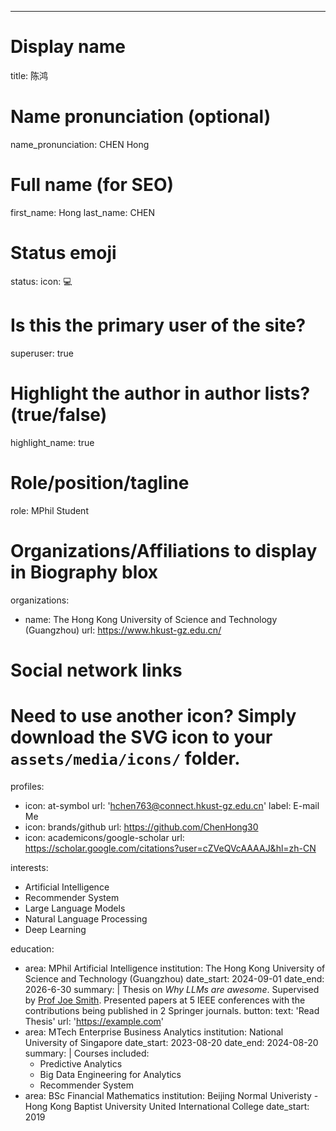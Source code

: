 ---
# Display name
title: 陈鸿

# Name pronunciation (optional)
name_pronunciation: CHEN Hong

# Full name (for SEO)
first_name: Hong
last_name: CHEN

# Status emoji
status:
  icon: 💻

# Is this the primary user of the site?
superuser: true

# Highlight the author in author lists? (true/false)
highlight_name: true

# Role/position/tagline
role: MPhil Student

# Organizations/Affiliations to display in Biography blox
organizations:
  - name: The Hong Kong University of Science and Technology (Guangzhou)
    url: https://www.hkust-gz.edu.cn/

# Social network links
# Need to use another icon? Simply download the SVG icon to your `assets/media/icons/` folder.
profiles:
  - icon: at-symbol
    url: 'hchen763@connect.hkust-gz.edu.cn'
    label: E-mail Me
  - icon: brands/github
    url: https://github.com/ChenHong30
  - icon: academicons/google-scholar
    url: https://scholar.google.com/citations?user=cZVeQVcAAAAJ&hl=zh-CN

interests:
  - Artificial Intelligence
  - Recommender System
  - Large Language Models
  - Natural Language Processing
  - Deep Learning

education:
  - area: MPhil Artificial Intelligence
    institution: The Hong Kong University of Science and Technology (Guangzhou)
    date_start: 2024-09-01
    date_end: 2026-6-30
    summary: |
      Thesis on _Why LLMs are awesome_. Supervised by [Prof Joe Smith](https://example.com). Presented papers at 5 IEEE conferences with the contributions being published in 2 Springer journals.
    button:
      text: 'Read Thesis'
      url: 'https://example.com'
  - area: MTech Enterprise Business Analytics
    institution: National University of Singapore
    date_start: 2023-08-20
    date_end: 2024-08-20
    summary: |
      Courses included:
      - Predictive Analytics
      - Big Data Engineering for Analytics
      - Recommender System
  - area: BSc Financial Mathematics
    institution: Beijing Normal Univeristy - Hong Kong Baptist University United International College
    date_start: 2019